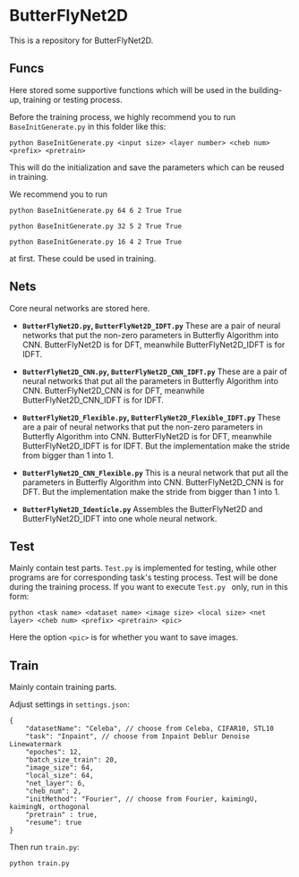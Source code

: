 # ButterFlyNet2D
This is a repository for ButterFlyNet2D.

## Funcs
Here stored some supportive functions which will be used in the building-up, training or testing process.

Before the training process, we highly recommend you to run ``` BaseInitGenerate.py ``` in this folder like this:
```
python BaseInitGenerate.py <input size> <layer number> <cheb num> <prefix> <pretrain>    
```
This will do the initialization and save the parameters which can be reused in training.

We recommend you to run 
```
python BaseInitGenerate.py 64 6 2 True True
```
```
python BaseInitGenerate.py 32 5 2 True True
```
```
python BaseInitGenerate.py 16 4 2 True True
```
at first. These could be used in training.

## Nets

Core neural networks are stored here.

- **```ButterFlyNet2D.py```, ```ButterFlyNet2D_IDFT.py```**
These are a pair of neural networks that put the non-zero parameters in Butterfly Algorithm into CNN. ButterFlyNet2D is for DFT, meanwhile ButterFlyNet2D_IDFT is for IDFT.  

- **```ButterFlyNet2D_CNN.py```, ```ButterFlyNet2D_CNN_IDFT.py```**
These are a pair of neural networks that put all the parameters in Butterfly Algorithm into CNN. ButterFlyNet2D_CNN is for DFT, meanwhile ButterFlyNet2D_CNN_IDFT is for IDFT.

- **```ButterFlyNet2D_Flexible.py```, ```ButterFlyNet2D_Flexible_IDFT.py```**
These are a pair of neural networks that put the non-zero parameters in Butterfly Algorithm into CNN. ButterFlyNet2D is for DFT, meanwhile ButterFlyNet2D_IDFT is for IDFT. But the implementation make the stride from bigger than 1 into 1.

- **```ButterFlyNet2D_CNN_Flexible.py```**
This is a neural network that put all the parameters in Butterfly Algorithm into CNN. ButterFlyNet2D_CNN is for DFT. But the implementation make the stride from bigger than 1 into 1.

- **```ButterFlyNet2D_Identicle.py```**
  Assembles the ButterFlyNet2D and ButterFlyNet2D_IDFT into one whole neural network.


## Test
Mainly contain test parts. ```Test.py``` is implemented for testing, while other programs are for corresponding task's testing process. Test will be done during the training process. If you want to execute ```Test.py ``` only, run in this form:
```
python <task name> <dataset name> <image size> <local size> <net layer> <cheb num> <prefix> <pretrain> <pic>
```
Here the option ```<pic>``` is for whether you want to save images.

## Train

Mainly contain training parts. 

Adjust settings in ```settings.json```:
```
{
    "datasetName": "Celeba", // choose from Celeba, CIFAR10, STL10
    "task": "Inpaint", // choose from Inpaint Deblur Denoise Linewatermark
    "epoches": 12,
    "batch_size_train": 20,
    "image_size": 64,
    "local_size": 64,
    "net_layer": 6,
    "cheb_num": 2,
    "initMethod": "Fourier", // choose from Fourier, kaimingU, kaimingN, orthogonal
    "pretrain" : true,
    "resume": true 
}
```
Then run ```train.py```:
```
python train.py
```
